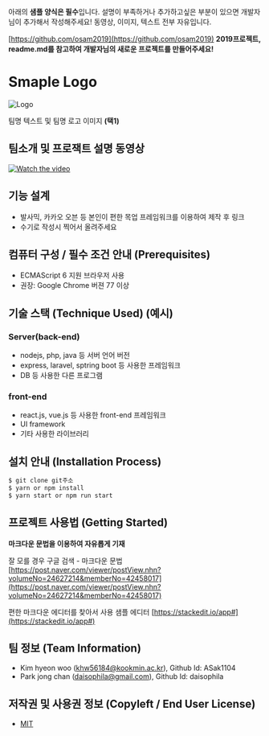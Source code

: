 아래의 **샘플 양식은 필수**입니다.
설명이 부족하거나 추가하고싶은 부분이 있으면 개발자님이 추가해서 작성해주세요!
동영상, 이미지, 텍스트 전부 자유입니다.

[https://github.com/osam2019](https://github.com/osam2019)
**2019프로젝트, readme.md를 참고하여 개발자님의 새로운 프로젝트를 만들어주세요!**

# Smaple Logo
![Logo](https://logosbynick.com/wp-content/uploads/2018/03/final-logo-example.png)

팀명 텍스트 및 팀명 로고 이미지 **(택1)**

## 팀소개 및 프로잭트 설명 동영상
[![Watch the video](https://img.youtube.com/vi/LjX3eVQdIyk/0.jpg)](https://www.youtube.com/watch?time_continue=117&v=LjX3eVQdIyk)

## 기능 설계
 -  발사믹, 카카오 오븐 등 본인이 편한 목업 프레임워크를 이용하여 제작 후 링크 
 - 수기로 작성시 찍어서 올려주세요

## 컴퓨터 구성 / 필수 조건 안내 (Prerequisites)
* ECMAScript 6 지원 브라우저 사용
* 권장: Google Chrome 버젼 77 이상

## 기술 스택 (Technique Used) (예시)
### Server(back-end)
 -  nodejs, php, java 등 서버 언어 버전 
 - express, laravel, sptring boot 등 사용한 프레임워크 
 - DB 등 사용한 다른 프로그램 
 
### front-end
 -  react.js, vue.js 등 사용한 front-end 프레임워크 
 -  UI framework
 - 기타 사용한 라이브러리

## 설치 안내 (Installation Process)
```bash
$ git clone git주소
$ yarn or npm install
$ yarn start or npm run start
```

## 프로젝트 사용법 (Getting Started)
**마크다운 문법을 이용하여 자유롭게 기재**

잘 모를 경우
구글 검색 - 마크다운 문법
[https://post.naver.com/viewer/postView.nhn?volumeNo=24627214&memberNo=42458017](https://post.naver.com/viewer/postView.nhn?volumeNo=24627214&memberNo=42458017)

 편한 마크다운 에디터를 찾아서 사용
 샘플 에디터 [https://stackedit.io/app#](https://stackedit.io/app#)
 
## 팀 정보 (Team Information)
- Kim hyeon woo (khw56184@kookmin.ac.kr), Github Id: ASak1104
- Park jong chan (daisophila@gmail.com), Github Id: daisophila

## 저작권 및 사용권 정보 (Copyleft / End User License)
 * [MIT](https://github.com/osam2020-WEB/Sample-ProjectName-TeamName/blob/master/license.md)
